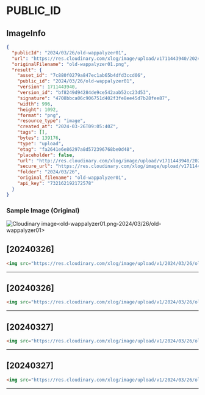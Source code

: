 # PUBLIC_ID

## ImageInfo

```json
{
  "publicId": "2024/03/26/old-wappalyzer01",
  "url": "https://res.cloudinary.com/xlog/image/upload/v1711443940/2024/03/26/old-wappalyzer01.png",
  "originalFilename": "old-wappalyzer01.png",
  "result": {
    "asset_id": "7c880f0279a847ec1ab65b4dfd3ccd06",
    "public_id": "2024/03/26/old-wappalyzer01",
    "version": 1711443940,
    "version_id": "bf8249d94284de9ce542aab52cc23d53",
    "signature": "4708bbca06c906751d402f3fe8ee45d7b28fee87",
    "width": 996,
    "height": 1092,
    "format": "png",
    "resource_type": "image",
    "created_at": "2024-03-26T09:05:40Z",
    "tags": [],
    "bytes": 139176,
    "type": "upload",
    "etag": "fa2641e6e86297a8d572396768be0d48",
    "placeholder": false,
    "url": "http://res.cloudinary.com/xlog/image/upload/v1711443940/2024/03/26/old-wappalyzer01.png",
    "secure_url": "https://res.cloudinary.com/xlog/image/upload/v1711443940/2024/03/26/old-wappalyzer01.png",
    "folder": "2024/03/26",
    "original_filename": "old-wappalyzer01",
    "api_key": "732162192172578"
  }
}
```

### Sample Image (Original)

<img src="https://res.cloudinary.com/xlog/image/upload/v1/2024/03/26/old-wappalyzer01?_a=BAMHUyJt0" alt="Cloudinary image<old-wappalyzer01.png-2024/03/26/old-wappalyzer01>" />


## [20240326]

```html
<img src="https://res.cloudinary.com/xlog/image/upload/v1/2024/03/26/old-wappalyzer01?_a=BAMHUyJt0" alt="Cloudinary image<old-wappalyzer01.png-2024/03/26/old-wappalyzer01>" />
```
---

## [20240326]

```html
<img src="https://res.cloudinary.com/xlog/image/upload/v1/2024/03/26/old-wappalyzer01?_a=BAMHUyJt0" alt="Cloudinary image<old-wappalyzer01.png-2024/03/26/old-wappalyzer01>" />
```
---

## [20240327]

```html
<img src="https://res.cloudinary.com/xlog/image/upload/v1/2024/03/26/old-wappalyzer01?_a=BAMHUyJt0" alt="Cloudinary image<old-wappalyzer01.png-2024/03/26/old-wappalyzer01>" />
```
---

## [20240327]

```html
<img src="https://res.cloudinary.com/xlog/image/upload/v1/2024/03/26/old-wappalyzer01?_a=BAMHUyJt0" alt="Cloudinary image<old-wappalyzer01.png-2024/03/26/old-wappalyzer01>" />
```
---